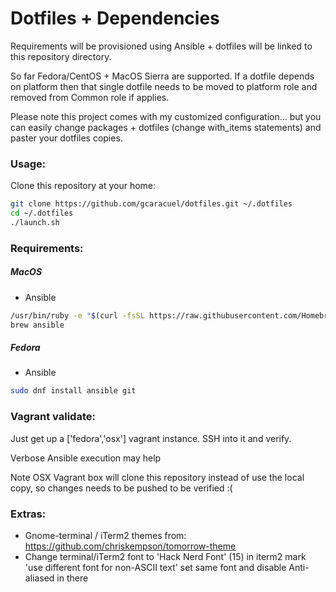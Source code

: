 # Dotfiles + Dependencies

Requirements will be provisioned using Ansible + dotfiles will be linked to this repository directory.

So far Fedora/CentOS  +  MacOS Sierra are supported. If a dotfile depends on platform then that single dotfile needs to be moved to platform role and removed from Common role if applies.

Please note this project comes with my customized configuration... but you can easily change packages + dotfiles (change with_items statements) and paster your dotfiles copies.

### Usage:

Clone this repository at your home:
```bash
git clone https://github.com/gcaracuel/dotfiles.git ~/.dotfiles
cd ~/.dotfiles
./launch.sh
```

### Requirements:

##### MacOS
* Ansible

```bash
/usr/bin/ruby -e "$(curl -fsSL https://raw.githubusercontent.com/Homebrew/install/master/install)"
brew ansible
```

##### Fedora

* Ansible

```bash
sudo dnf install ansible git
```


### Vagrant validate:
Just get up a ['fedora','osx'] vagrant instance. SSH into it and verify.

Verbose Ansible execution may help

Note OSX Vagrant box will clone this repository instead of use the local copy, so changes needs to be pushed to be verified :(


### Extras:
* Gnome-terminal / iTerm2 themes from: https://github.com/chriskempson/tomorrow-theme
* Change terminal/iTerm2 font to 'Hack Nerd Font' (15) in iterm2 mark 'use different font for non-ASCII text' set same font and disable Anti-aliased in there
